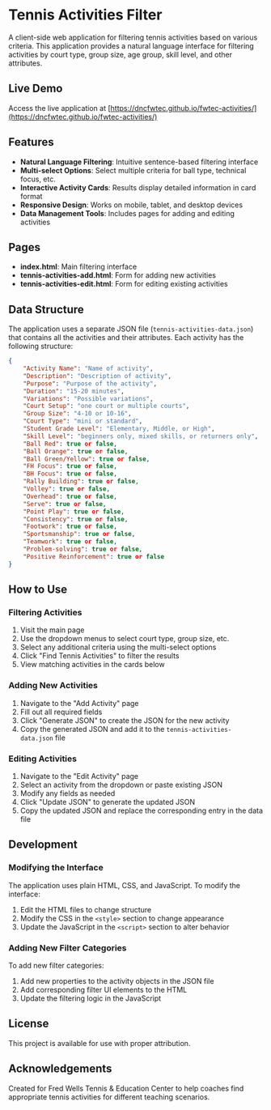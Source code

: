 # Tennis Activities Filter

A client-side web application for filtering tennis activities based on various criteria. This application provides a natural language interface for filtering activities by court type, group size, age group, skill level, and other attributes.

## Live Demo

Access the live application at [https://dncfwtec.github.io/fwtec-activities/](https://dncfwtec.github.io/fwtec-activities/)

## Features

- **Natural Language Filtering**: Intuitive sentence-based filtering interface
- **Multi-select Options**: Select multiple criteria for ball type, technical focus, etc.
- **Interactive Activity Cards**: Results display detailed information in card format
- **Responsive Design**: Works on mobile, tablet, and desktop devices
- **Data Management Tools**: Includes pages for adding and editing activities

## Pages

- **index.html**: Main filtering interface
- **tennis-activities-add.html**: Form for adding new activities
- **tennis-activities-edit.html**: Form for editing existing activities

## Data Structure

The application uses a separate JSON file (`tennis-activities-data.json`) that contains all the activities and their attributes. Each activity has the following structure:

```json
{
    "Activity Name": "Name of activity",
    "Description": "Description of activity",
    "Purpose": "Purpose of the activity",
    "Duration": "15-20 minutes",
    "Variations": "Possible variations",
    "Court Setup": "one court or multiple courts",
    "Group Size": "4-10 or 10-16",
    "Court Type": "mini or standard",
    "Student Grade Level": "Elementary, Middle, or High",
    "Skill Level": "beginners only, mixed skills, or returners only",
    "Ball Red": true or false,
    "Ball Orange": true or false,
    "Ball Green/Yellow": true or false,
    "FH Focus": true or false,
    "BH Focus": true or false,
    "Rally Building": true or false,
    "Volley": true or false,
    "Overhead": true or false,
    "Serve": true or false,
    "Point Play": true or false,
    "Consistency": true or false,
    "Footwork": true or false,
    "Sportsmanship": true or false,
    "Teamwork": true or false,
    "Problem-solving": true or false,
    "Positive Reinforcement": true or false
}
```

## How to Use

### Filtering Activities

1. Visit the main page
2. Use the dropdown menus to select court type, group size, etc.
3. Select any additional criteria using the multi-select options
4. Click "Find Tennis Activities" to filter the results
5. View matching activities in the cards below

### Adding New Activities

1. Navigate to the "Add Activity" page
2. Fill out all required fields
3. Click "Generate JSON" to create the JSON for the new activity
4. Copy the generated JSON and add it to the `tennis-activities-data.json` file

### Editing Activities

1. Navigate to the "Edit Activity" page
2. Select an activity from the dropdown or paste existing JSON
3. Modify any fields as needed
4. Click "Update JSON" to generate the updated JSON
5. Copy the updated JSON and replace the corresponding entry in the data file

## Development

### Modifying the Interface

The application uses plain HTML, CSS, and JavaScript. To modify the interface:

1. Edit the HTML files to change structure
2. Modify the CSS in the `<style>` section to change appearance
3. Update the JavaScript in the `<script>` section to alter behavior

### Adding New Filter Categories

To add new filter categories:

1. Add new properties to the activity objects in the JSON file
2. Add corresponding filter UI elements to the HTML
3. Update the filtering logic in the JavaScript

## License

This project is available for use with proper attribution.

## Acknowledgements

Created for Fred Wells Tennis & Education Center to help coaches find appropriate tennis activities for different teaching scenarios.
